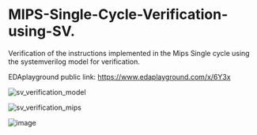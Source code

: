 # MIPS-Single-Cycle-Verification-using-SV.
Verification of the instructions implemented in the Mips Single cycle using the systemverilog model for verification.

EDAplayground public link:
https://www.edaplayground.com/x/6Y3x

![sv_verification_model](https://user-images.githubusercontent.com/108389027/176380579-d94adb38-1d99-42ed-805e-ebfda7d61f70.svg)

![sv_verification_mips](https://user-images.githubusercontent.com/108389027/176380479-32ba5ebd-11f1-4506-b2cb-c0becbdad920.svg)

![image](https://user-images.githubusercontent.com/108389027/176378845-95b8d183-d72f-4e93-b939-bcab356188fd.png)

